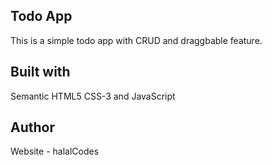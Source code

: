 ## Todo App
This is a simple todo app with CRUD and draggbable feature.

## Built with
Semantic HTML5 CSS-3 and JavaScript

## Author
Website - halalCodes
